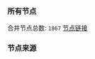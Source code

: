 ### 所有节点
合并节点总数: `1867`
[节点链接](https://raw.githubusercontent.com/rzhy1/11/master/sub/sub_merge_base64.txt)

### 节点来源